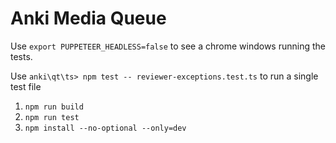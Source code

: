 # Anki Media Queue

Use `export PUPPETEER_HEADLESS=false` to see a chrome windows running the tests.

Use `anki\qt\ts> npm test -- reviewer-exceptions.test.ts` to run a single test file

1. `npm run build`
1. `npm run test`
1. `npm install --no-optional --only=dev`
